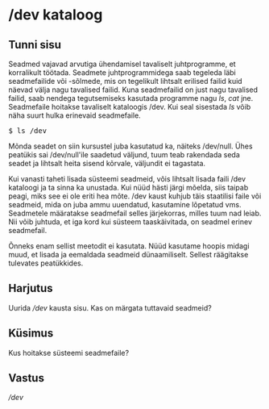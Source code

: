 # /dev kataloog

## Tunni sisu

Seadmed vajavad arvutiga ühendamisel tavaliselt juhtprogramme, et korralikult töötada. Seadmete juhtprogrammidega saab tegeleda läbi seadmefailide või -sõlmede, mis on tegelikult lihtsalt erilised failid kuid näevad välja nagu tavalised failid. Kuna seadmefailid on just nagu tavalised failid, saab nendega tegutsemiseks kasutada programme nagu *ls*, *cat* jne. Seadmefaile hoitakse tavaliselt kataloogis /dev. Kui seal sisestada *ls* võib näha suurt hulka erinevaid seadmefaile.

<pre>$ ls /dev </pre>

Mõnda seadet on siin kursustel juba kasutatud ka, näiteks /dev/null. Ühes peatükis sai /dev/null'ile saadetud väljund, tuum teab rakendada seda seadet ja lihtsalt heita sisend kõrvale, väljundit ei tagastata.

Kui vanasti taheti lisada süsteemi seadmeid, võis lihtsalt lisada faili /dev kataloogi ja ta sinna ka unustada. Kui nüüd hästi järgi mõelda, siis taipab peagi, miks see ei ole eriti hea mõte. /dev kaust kuhjub täis staatilisi faile või seadmeid, mida on juba ammu uuendatud, kasutamine lõpetatud vms. Seadmetele määratakse seadmefail selles järjekorras, milles tuum nad leiab. Nii võib juhtuda, et iga kord kui süsteem taaskäivitada, on seadmel erinev seadmefail.

Õnneks enam sellist meetodit ei kasutata. Nüüd kasutame hoopis midagi muud, et lisada ja eemaldada seadmeid dünaamiliselt. Sellest räägitakse tulevates peatükkides.

## Harjutus

Uurida */dev* kausta sisu. Kas on märgata tuttavaid seadmeid?

## Küsimus

Kus hoitakse süsteemi seadmefaile?

## Vastus

*/dev*
